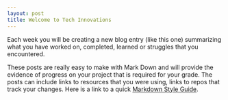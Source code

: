 ```yaml
---
layout: post
title: Welcome to Tech Innovations
---
```

Each week you will be creating a new blog entry (like this one) summarizing what you have worked on, completed, learned or struggles that you encountered.

These posts are really easy to make with Mark Down and will provide the evidence of progress on your project that is required for your grade.  The posts can include links to resources that you were using, links to repos that track your changes.
Here is a link to a quick [Markdown Style Guide](http://www.jekyllnow.com/Markdown-Style-Guide/).
